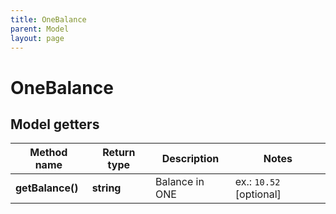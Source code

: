 ```yaml
---
title: OneBalance
parent: Model
layout: page
---
```


# OneBalance

## Model getters

Method name | Return type | Description | Notes
------------ | ------------- | ------------- | -------------
**getBalance()** | **string** | Balance in ONE | ex.: `10.52` [optional]

